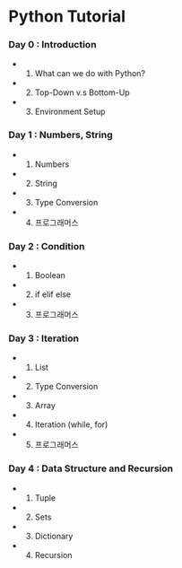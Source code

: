 # Python Tutorial

### Day 0 : Introduction
- 1. What can we do with Python?
- 2. Top-Down v.s Bottom-Up
- 3. Environment Setup

### Day 1 : Numbers, String
- 1. Numbers
- 2. String
- 3. Type Conversion
- 4. 프로그래머스

### Day 2 : Condition
- 1. Boolean
- 2. if elif else
- 3. 프로그래머스

### Day 3 : Iteration
- 1. List
- 2. Type Conversion
- 3. Array
- 4. Iteration (while, for)
- 5. 프로그래머스

### Day 4 : Data Structure and Recursion
- 1. Tuple
- 2. Sets
- 3. Dictionary
- 4. Recursion
